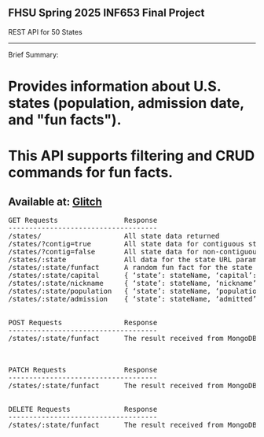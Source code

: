 FHSU Spring 2025 INF653 Final Project
-------------------------------------
REST API for 50 States
_____________________________________

Brief Summary:
# Provides information about U.S. states (population, admission date, and "fun facts").
# This API supports filtering and CRUD commands for fun facts.

Available at: [Glitch](https://thrilling-ivory-asiago.glitch.me)
-------------------------------------

<pre>
GET Requests                Response
------------------------------------
/states/                    All state data returned
/states/?contig=true        All state data for contiguous states (Not AK or HI)
/states/?contig=false       All state data for non-contiguous states (AK, HI)
/states/:state              All data for the state URL parameter
/states/:state/funfact      A random fun fact for the state URL parameter
/states/:state/capital      { ‘state’: stateName, ‘capital’: capitalName }
/states/:state/nickname     { ‘state’: stateName, ‘nickname’: nickname }
/states/:state/population   { ‘state’: stateName, ‘population’: population }
/states/:state/admission    { ‘state’: stateName, ‘admitted’: admissionDate }


POST Requests               Response
------------------------------------
/states/:state/funfact      The result received from MongoDB



PATCH Requests              Response
------------------------------------
/states/:state/funfact      The result received from MongoDB


DELETE Requests             Response
------------------------------------
/states/:state/funfact      The result received from MongoDB</pre>